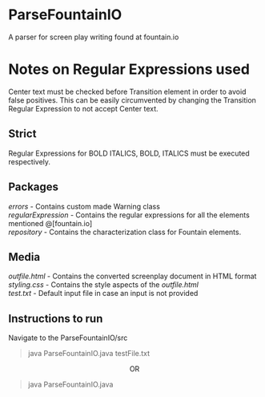 # ParseFountainIO
A parser for screen play writing found at fountain.io

# Notes on Regular Expressions used
Center text must be checked before Transition element in order to avoid false positives. This can be easily circumvented by changing the Transition Regular Expression to not accept Center text.

## Strict
Regular Expressions for BOLD ITALICS, BOLD, ITALICS must be executed respectively. <br>

## Packages 
*errors* - Contains custom made Warning class <br>
*regularExpression* - Contains the regular expressions for all the elements mentioned @[fountain.io] <br>
*repository* - Contains the characterization class for Fountain elements. <br>

## Media
*outfile.html* - Contains the converted screenplay document in HTML format <br>
*styling.css* - Contains the style aspects of the *outfile.html* <br>
*test.txt* - Default input file in case an input is not provided <br>

## Instructions to run
Navigate to the ParseFountainIO/src

> java ParseFountainIO.java testFile.txt

<center>OR</center>

> java ParseFountainIO.java


